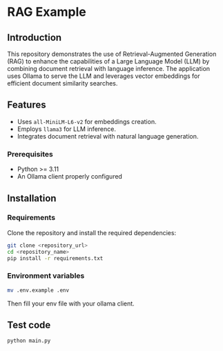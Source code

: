 # RAG Example

## Introduction

This repository demonstrates the use of Retrieval-Augmented Generation (RAG) to enhance the capabilities of a Large Language Model (LLM) by combining document retrieval with language inference. The application uses Ollama to serve the LLM and leverages vector embeddings for efficient document similarity searches.

## Features

- Uses `all-MiniLM-L6-v2` for embeddings creation.
- Employs `llama3` for LLM inference.
- Integrates document retrieval with natural language generation.

### Prerequisites

- Python >= 3.11
- An Ollama client properly configured

## Installation

### Requirements

Clone the repository and install the required dependencies:

```bash
git clone <repository_url>
cd <repository_name>
pip install -r requirements.txt
```

### Environment variables

```bash
mv .env.example .env
```

Then fill your env file with your ollama client.

## Test code

```bash
python main.py
```
